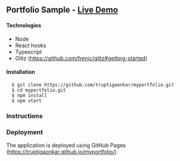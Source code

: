 ## Portfolio Sample - [Live Demo]( https://truptigaonkar.github.io/myportfolio/)
#### Technologies
* Node
* React hooks
* Typescript
* Glitz (https://github.com/frenic/glitz#getting-started)

#### Installation
```
  $ git clone https://github.com/truptigaonkar/myportfolio.git
  $ cd myportfolio.git
  $ npm install
  $ npm start
```
### Instructions

### Deployment
The application is deployed using GitHub Pages (https://truptigaonkar.github.io/myportfolio/)




